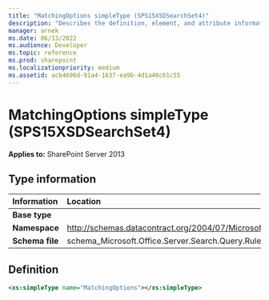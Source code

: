 ```yaml
---
title: "MatchingOptions simpleType (SPS15XSDSearchSet4)"
description: "Describes the definition, element, and attribute information for the MatchingOptions simpleType (SPS15XSDSearchSet4)."
manager: arnek
ms.date: 06/13/2022
ms.audience: Developer
ms.topic: reference
ms.prod: sharepoint
ms.localizationpriority: medium
ms.assetid: acb4696d-91a4-1637-ea9b-4d1a40c61c55
---
```


# MatchingOptions simpleType (SPS15XSDSearchSet4)

**Applies to:** SharePoint Server 2013
  
## Type information

|Information|Location|
|:-----|:-----|
|**Base type**||
|**Namespace**|http://schemas.datacontract.org/2004/07/Microsoft.Office.Server.Search.Query.Rules|
|**Schema file**|schema_Microsoft.Office.Server.Search.Query.Rules.xsd|
   
## Definition

```XML
<xs:simpleType name="MatchingOptions"></xs:simpleType>

```



